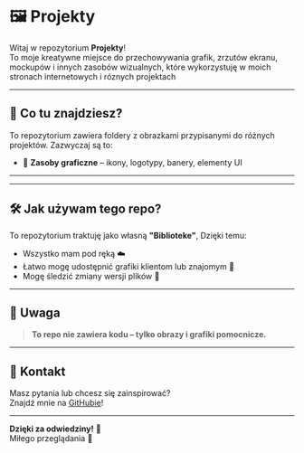 # 🖼️ Projekty

Witaj w repozytorium **Projekty**!  
To moje kreatywne miejsce do przechowywania grafik, zrzutów ekranu, mockupów i innych zasobów wizualnych, które wykorzystuję w moich stronach internetowych i róznych projektach

---

## 📂 Co tu znajdziesz?

To repozytorium zawiera foldery z obrazkami przypisanymi do różnych projektów. Zazwyczaj są to:

- 🎨 **Zasoby graficzne** – ikony, logotypy, banery, elementy UI

---

---

## 🛠️ Jak używam tego repo?

To repozytorium traktuję jako własną **"Biblioteke"**, Dzięki temu:

- Wszystko mam pod ręką ☁️
- Łatwo mogę udostępnić grafiki klientom lub znajomym 🔗
- Mogę śledzić zmiany wersji plików 💾

---

## 📌 Uwaga

> **To repo nie zawiera kodu – tylko obrazy i grafiki pomocnicze.**

---

## 💬 Kontakt

Masz pytania lub chcesz się zainspirować?  
Znajdź mnie na [GitHubie](https://github.com/Goldi3210)!

---

**Dzięki za odwiedziny!** 👋  
Miłego przeglądania 🎉

